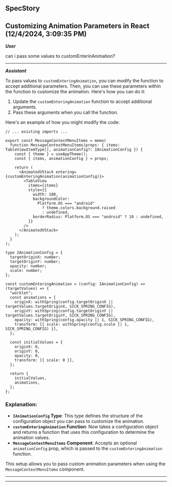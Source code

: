 ## SpecStory

## Customizing Animation Parameters in React (12/4/2024, 3:09:35 PM)

_**User**_

can i pass some values to customEnterinAnimation?

---

_**Assistant**_

To pass values to `customEnteringAnimation`, you can modify the function to accept additional parameters. Then, you can use these parameters within the function to customize the animation. Here's how you can do it:

1. Update the `customEnteringAnimation` function to accept additional arguments.
2. Pass these arguments when you call the function.

Here's an example of how you might modify the code:

```typescript:components/Chat/Message/message-context-menu/message-context-menu-items.tsx
// ... existing imports ...

export const MessageContextMenuItems = memo(
  function MessageContextMenuItems(props: { items: TableViewItemType[], animationConfig?: IAnimationConfig }) {
    const { theme } = useAppTheme();
    const { items, animationConfig } = props;

    return (
      <AnimatedVStack entering={customEnteringAnimation(animationConfig)}>
        <TableView
          items={items}
          style={{
            width: 180,
            backgroundColor:
              Platform.OS === "android"
                ? theme.colors.background.raised
                : undefined,
            borderRadius: Platform.OS === "android" ? 10 : undefined,
          }}
        />
      </AnimatedVStack>
    );
  }
);

type IAnimationConfig = {
  targetOriginX: number;
  targetOriginY: number;
  opacity: number;
  scale: number;
};

const customEnteringAnimation = (config: IAnimationConfig) => (targetValues) => {
  "worklet";
  const animations = {
    originX: withSpring(config.targetOriginX || targetValues.targetOriginX, SICK_SPRING_CONFIG),
    originY: withSpring(config.targetOriginY || targetValues.targetOriginY, SICK_SPRING_CONFIG),
    opacity: withSpring(config.opacity || 1, SICK_SPRING_CONFIG),
    transform: [{ scale: withSpring(config.scale || 1, SICK_SPRING_CONFIG) }],
  };

  const initialValues = {
    originX: 0,
    originY: 0,
    opacity: 0,
    transform: [{ scale: 0 }],
  };

  return {
    initialValues,
    animations,
  };
};
```

### Explanation:
- **`IAnimationConfig` Type**: This type defines the structure of the configuration object you can pass to customize the animation.
- **`customEnteringAnimation` Function**: Now takes a configuration object and returns a function that uses this configuration to determine the animation values.
- **`MessageContextMenuItems` Component**: Accepts an optional `animationConfig` prop, which is passed to the `customEnteringAnimation` function.

This setup allows you to pass custom animation parameters when using the `MessageContextMenuItems` component.

---



---

